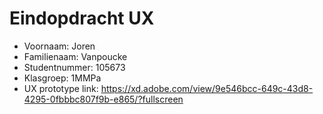 # Eindopdracht UX

- Voornaam: Joren
- Familienaam: Vanpoucke
- Studentnummer: 105673
- Klasgroep: 1MMPa
- UX prototype link: https://xd.adobe.com/view/9e546bcc-649c-43d8-4295-0fbbbc807f9b-e865/?fullscreen
